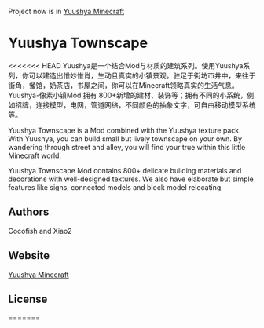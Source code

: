 Project now is in [Yuushya Minecraft](https://gitee.com/yuushya/yuushya-townscape)

# Yuushya Townscape

<<<<<<< HEAD
Yuushya是一个结合Mod与材质的建筑系列。使用Yuushya系列，你可以建造出惟妙惟肖，生动且真实的小镇景观。驻足于街坊市井中，来往于街角，餐馆，奶茶店，书屋之间，你可以在Minecraft领略真实的生活气息。 Yuushya-像素小镇Mod 拥有 800+新增的建材、装饰等；拥有不同的小系统，例如招牌，连接模型，电网，管道网络，不同颜色的抽象文字，可自由移动模型系统等。

Yuushya Townscape is a Mod combined with the Yuushya texture pack. With Yuushya, you can build small but lively townscape on your own. By wandering through street and alley, you will find your true within this little Minecraft world.

Yuushya Townscape Mod contains 800+ delicate building materials and decorations with well-designed textures. We also have elaborate but simple features like signs, connected models and block model relocating.

## Authors

Cocofish and Xiao2

## Website

[Yuushya Minecraft](https://yuushya.gitee.io/page/)

## License

[Terms ]: Terms_yuushya_user.md	"Terms"

=======
